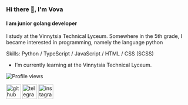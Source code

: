 ### Hi there 👋, I'm Vova
#### I am junior golang developer

I study at the Vinnytsia Technical Lyceum. Somewhere in the 5th grade, I became interested in programming, namely the language python

Skills: Python / TypeScript / JavaScript / HTML / CSS (SCSS)

- I’m currently learning at the Vinnytsia Technical Lyceum. 

![Profile views](https://gpvc.arturio.dev/globalaa)  

[<img src='https://cdn-icons-png.flaticon.com/512/2504/2504911.png' alt='github' height='40'>](https://github.com/globalaa)  [<img src='https://cdn-icons-png.flaticon.com/512/2504/2504941.png' alt='telegram' height='40'>](https://t.me/GlobalA_A) 
[<img src="https://cdn-icons-png.flaticon.com/512/2504/2504918.png" alt="instagram" height='40'>](https://www.instagram.com/globala_a/)
